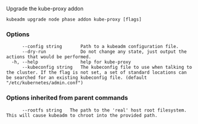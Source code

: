 
Upgrade the kube-proxy addon

```
kubeadm upgrade node phase addon kube-proxy [flags]
```

### Options

```
      --config string       Path to a kubeadm configuration file.
      --dry-run             Do not change any state, just output the actions that would be performed.
  -h, --help                help for kube-proxy
      --kubeconfig string   The kubeconfig file to use when talking to the cluster. If the flag is not set, a set of standard locations can be searched for an existing kubeconfig file. (default "/etc/kubernetes/admin.conf")
```

### Options inherited from parent commands

```
      --rootfs string   The path to the 'real' host root filesystem. This will cause kubeadm to chroot into the provided path.
```
